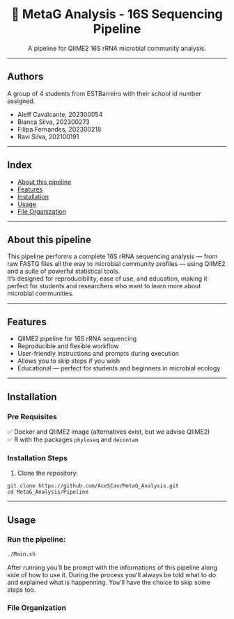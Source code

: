 <h1 align="center">🔬 MetaG Analysis - 16S Sequencing Pipeline</h1>
<p align="center">
A pipeline for QIIME2 16S rRNA microbial community analysis.
</p>

---

## Authors 
A group of 4 students from ESTBarreiro with their school id number assigned.
- Aleff Cavalcante, 202300054
- Bianca Silva, 202300273
- Filipa Fernandes, 202300218
- Ravi Silva, 202100191

---

## Index
- [About this pipeline](#about-this-pipeline)
- [Features](#features)
- [Installation](#installation)
- [Usage](#usage)
- [File Organization](#file-organization)

---

## About this pipeline
This pipeline performs a complete 16S rRNA sequencing analysis — from raw FASTQ files all the way to microbial community profiles — using QIIME2 and a suite of powerful statistical tools.  
It’s designed for reproducibility, ease of use, and education, making it perfect for students and researchers who want to learn more about microbial communities.

---

## Features
- QIIME2 pipeline for 16S rRNA sequencing
- Reproducible and flexible workflow
- User-friendly instructions and prompts during execution
- Allows you to skip steps if you wish
- Educational — perfect for students and beginners in microbial ecology

---

## Installation

### Pre Requisites
✅ Docker and QIIME2 image (alternatives exist, but we advise QIIME2)  
✅ R with the packages `phyloseq` and `decontam`

### Installation Steps

1. Clone the repository:
```shell
git clone https://github.com/AceSCav/MetaG_Analysis.git
cd MetaG_Analysis/Pipeline
```
---

## Usage
### Run the pipeline:
```sh
./Main.sh
```

After running you'll be prompt with the informations of this pipeline along side of how to use it. During the process you'll always be told what to do and explained what is happenning. You'll have the choice to skip some steps too.

### File Organization
